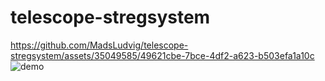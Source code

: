 <!-- TODO: Write introduction, installation guide, mp4 preview -->
# telescope-stregsystem

https://github.com/MadsLudvig/telescope-stregsystem/assets/35049585/49621cbe-7bce-4df2-a623-b503efa1a10c
![demo](https://github.com/MadsLudvig/telescope-stregsystem/assets/35049585/13397c69-0048-40ac-973f-d153f6db2647)

